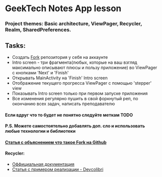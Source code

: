 # GeekTech Notes App lesson
### Project themes: Basic architecture, ViewPager, Recycler, Realm, SharedPreferences.

## Tasks:
   * Создать [Fork](#header_fork) репозитория у себя на аккаунте
   * Intro screen - три фрагмента(любых, которые на ваш взгляд максимально описывают плюсы и пользу приложение) во ViewPager с кнопками 'Next' и 'Finish'
   * Открывать MainActivity на 'Finish' Intro screen
   * Отображение текущего прогресса ViewPager c помощью 'stepper' view
   * Показывать Intro screen только при первом запуске приложения
   * Все изменения регулярно пушить в свой форкнутый реп, по окончанию всех задач, написать преподавателю 

#### Если вдруг что то будет не понятно следуйте меткам TODO
#### P.S. Можете самостоятельно добавлять доп. сло и использовать любые технологии и библиотеки
    
#### <a name="header_fork">[Статья с объяснением что такое Fork на Github](http://gearmobile.github.io/git/fork-github/)</a>

#### <a name="header_recycler"></a>Recycler:
- [Оффициальная документация](https://developer.android.com/guide/topics/ui/layout/recyclerview)
- [Статья c примером реализации - Devсolibri](https://devcolibri.com/%D0%BA%D0%B0%D0%BA-%D1%80%D0%B0%D0%B1%D0%BE%D1%82%D0%B0%D1%82%D1%8C-%D1%81-recyclerview/)